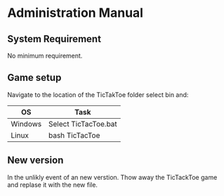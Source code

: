 # Administration Manual


## System Requirement
No minimum requirement.

## Game setup
Navigate to the location of the TicTakToe folder select bin and:


|OS       | Task  						|
|---------|-----------------------------|
|Windows  |Select TicTacToe.bat        	|
|Linux    |bash TicTacToe        		|

## New version
In the unlikly event of an new verstion. Thow away the TicTackToe game and replase it with the new file.